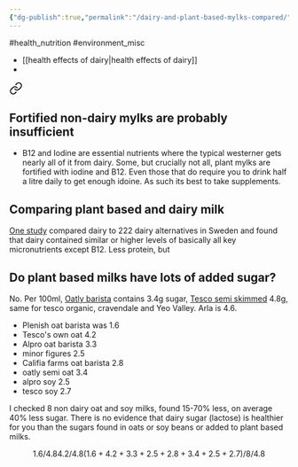 ```yaml
---
{"dg-publish":true,"permalink":"/dairy-and-plant-based-mylks-compared/","created":"2024-04-22T12:49:24.000+01:00","updated":"2025-09-28T23:49:48.844+01:00"}
---
```


#health_nutrition #environment_misc 

- [[health effects of dairy\|health effects of dairy]]
- 
<div class="transclusion internal-embed is-loaded"><a class="markdown-embed-link" href="/health-risks-of-veggie-veganism/#fortified-non-dairy-mylks-are-probably-insufficient" aria-label="Open link"><svg xmlns="http://www.w3.org/2000/svg" width="24" height="24" viewBox="0 0 24 24" fill="none" stroke="currentColor" stroke-width="2" stroke-linecap="round" stroke-linejoin="round" class="svg-icon lucide-link"><path d="M10 13a5 5 0 0 0 7.54.54l3-3a5 5 0 0 0-7.07-7.07l-1.72 1.71"></path><path d="M14 11a5 5 0 0 0-7.54-.54l-3 3a5 5 0 0 0 7.07 7.07l1.71-1.71"></path></svg></a><div class="markdown-embed">



## Fortified non-dairy mylks are probably insufficient
- B12 and Iodine are essential nutrients where the typical westerner gets nearly all of it from dairy. Some, but crucially not all, plant mylks are fortified with iodine and B12. Even those that do require you to drink half a litre daily to get enough idoine. As such its best to take supplements.

</div></div>

## Comparing plant based and dairy milk
[One study](https://www.sciencedirect.com/science/article/pii/S2665927124000388) compared dairy to 222 dairy alternatives in Sweden and found that dairy contained similar or higher levels of basically all key micronutrients except B12. Less protein, but 

## Do plant based milks have lots of added sugar?
No. Per 100ml, [Oatly barista](https://www.oatly.com/en-gb/products/oat-drink/oat-drink-barista-edition-1l) contains 3.4g sugar, [Tesco semi skimmed](https://www.tesco.com/groceries/en-GB/products/252207537) 4.8g, same for tesco organic, cravendale and Yeo Valley. Arla is 4.6. 

- Plenish oat barista was 1.6
- Tesco's own oat 4.2
- Alpro oat barista 3.3
- minor figures 2.5
- Califia farms oat barista 2.8
- oatly semi oat 3.4
- alpro soy 2.5
- tesco soy 2.7

I checked 8 non dairy oat and soy milks, found 15-70% less, on average 40% less sugar. There is no evidence that dairy sugar (lactose) is healthier for you than the sugars found in oats or soy beans or added to plant based milks.
```math
1.6/4.8
4.2/4.8
(1.6+4.2+3.3+2.5+2.8+3.4+2.5+2.7)/8/4.8
```